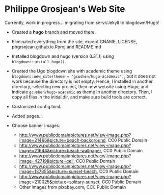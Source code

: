 # Philippe Grosjean's Web Site

Currently, work in progress... migrating from servr/Jekyll to blogdown/Hugo!

- Created a **hugo** branch and moved there.

- Eliminated everything from the site, except CNAME, LICENSE, phgrsojean.github.io.Rproj and README.md

- Installed blogdown and hugo (version 0.31.1) using `blogdown::install_hugo()`.

- Created the Ugo blogdown site with academic theme using `blogdown::new_site(theme = "gcushen/hugo-academic")`, but it does not work because the directory is not empty. Hence, I installed in another directory, selecting new project, then new website using Hugo, and indicate `gcushen/hugo-academic` as theme in another directory. Then, I copy all files in the initial dir, and make sure build tools are correct.

- Customized config.toml.

- Added pages...

- Choose banner images:
    * http://www.publicdomainpictures.net/view-image.php?image=21486&picture=beach-background, CC0 Public Domain
    * http://www.publicdomainpictures.net/view-image.php?image=21644&picture=beach-wallpaper, CC0 Public Domain
    * http://www.publicdomainpictures.net/view-image.php?image=42719&picture=cell, CC0 Public Domain
    * http://www.publicdomainpictures.net/view-image.php?image=137855&picture=sunset-beach, CC0 Public Domain
    * http://www.publicdomainpictures.net/view-image.php?image=210025&picture=solitary-sunset, CC0 Public Domain
    * Other images from pixabay.com, CC0 Public Domain
